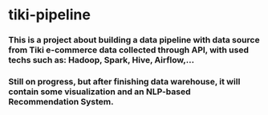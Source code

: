 # tiki-pipeline

### This is a project about building a data pipeline with data source from Tiki e-commerce data collected through API, with used techs such as: Hadoop, Spark, Hive, Airflow,...

### Still on progress, but after finishing data warehouse, it will contain some visualization and an NLP-based Recommendation System.
